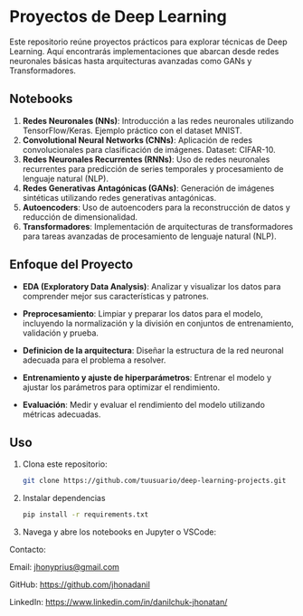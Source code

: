 # Proyectos de Deep Learning

Este repositorio reúne proyectos prácticos para explorar técnicas de Deep Learning. Aquí encontrarás implementaciones que abarcan desde redes neuronales básicas hasta arquitecturas avanzadas como GANs y Transformadores.

## Notebooks

1. **Redes Neuronales (NNs)**: Introducción a las redes neuronales utilizando TensorFlow/Keras. Ejemplo práctico con el dataset MNIST.  
2. **Convolutional Neural Networks (CNNs)**: Aplicación de redes convolucionales para clasificación de imágenes. Dataset: CIFAR-10.  
3. **Redes Neuronales Recurrentes (RNNs)**: Uso de redes neuronales recurrentes para predicción de series temporales y procesamiento de lenguaje natural (NLP).  
4. **Redes Generativas Antagónicas (GANs)**: Generación de imágenes sintéticas utilizando redes generativas antagónicas.  
5. **Autoencoders**: Uso de autoencoders para la reconstrucción de datos y reducción de dimensionalidad.  
6. **Transformadores**: Implementación de arquitecturas de transformadores para tareas avanzadas de procesamiento de lenguaje natural (NLP).
   
## Enfoque del Proyecto

- **EDA (Exploratory Data Analysis)**: Analizar y visualizar los datos para comprender mejor sus características y patrones.

- **Preprocesamiento**: Limpiar y preparar los datos para el modelo, incluyendo la normalización y la división en conjuntos de entrenamiento, validación y prueba.

- **Definicion de la arquitectura**: Diseñar la estructura de la red neuronal adecuada para el problema a resolver.

- **Entrenamiento y ajuste de hiperparámetros**: Entrenar el modelo y ajustar los parámetros para optimizar el rendimiento.

- **Evaluación**: Medir y evaluar el rendimiento del modelo utilizando métricas adecuadas.

## Uso
1. Clona este repositorio:
   ```bash
   git clone https://github.com/tuusuario/deep-learning-projects.git

2. Instalar dependencias
   ```bash
   pip install -r requirements.txt
   
3. Navega y abre los notebooks en Jupyter o VSCode:


Contacto:

Email: jhonyprius@gmail.com

GitHub: https://github.com/jhonadanil

LinkedIn: https://www.linkedin.com/in/danilchuk-jhonatan/
